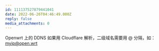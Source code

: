 ```yaml
---
id: 111137527879441041
date: 2022-06-26T04:46:49.000Z
reply: false
media_attachments: 0
---
```


Openwrt 上的 DDNS 如果用 Cloudflare 解析，二级域名需要用 @ 分隔，如：myip@open.wrt

